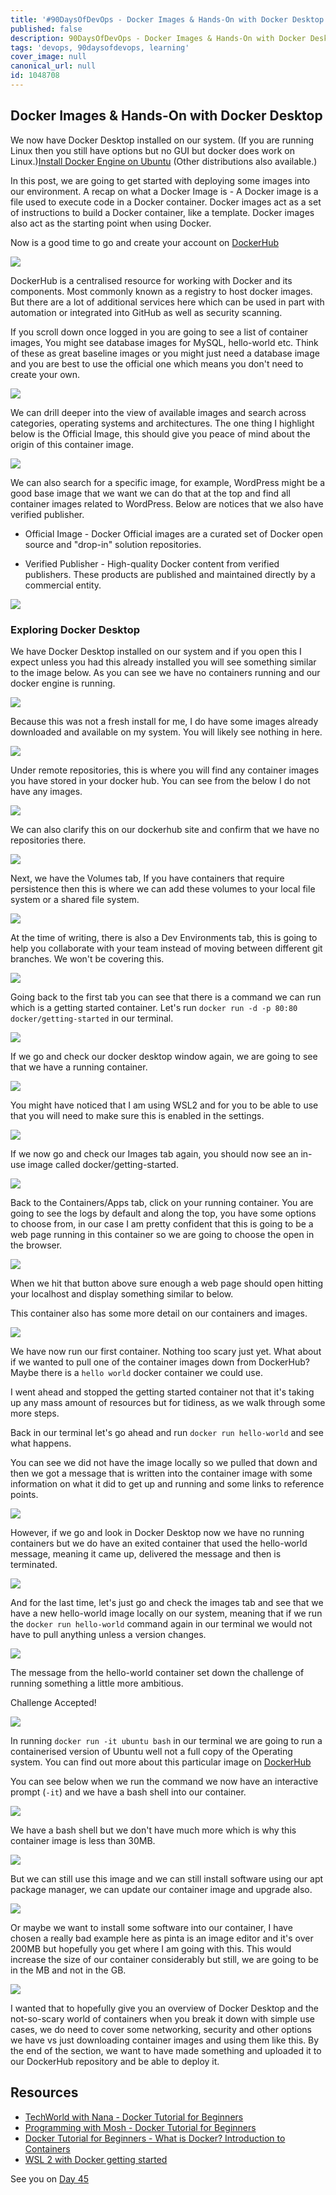 ```yaml
---
title: '#90DaysOfDevOps - Docker Images & Hands-On with Docker Desktop - Day 44'
published: false
description: 90DaysOfDevOps - Docker Images & Hands-On with Docker Desktop
tags: 'devops, 90daysofdevops, learning'
cover_image: null
canonical_url: null
id: 1048708
---
```


## Docker Images & Hands-On with Docker Desktop

We now have Docker Desktop installed on our system. (If you are running Linux then you still have options but no GUI but docker does work on Linux.)[Install Docker Engine on Ubuntu](https://docs.docker.com/engine/install/ubuntu/) (Other distributions also available.)

In this post, we are going to get started with deploying some images into our environment. A recap on what a Docker Image is - A Docker image is a file used to execute code in a Docker container. Docker images act as a set of instructions to build a Docker container, like a template. Docker images also act as the starting point when using Docker.

Now is a good time to go and create your account on [DockerHub](https://hub.docker.com/)

![](Images/Day44_Containers1.png)

DockerHub is a centralised resource for working with Docker and its components. Most commonly known as a registry to host docker images. But there are a lot of additional services here which can be used in part with automation or integrated into GitHub as well as security scanning.

If you scroll down once logged in you are going to see a list of container images, You might see database images for MySQL, hello-world etc. Think of these as great baseline images or you might just need a database image and you are best to use the official one which means you don't need to create your own.

![](Images/Day44_Containers2.png)

We can drill deeper into the view of available images and search across categories, operating systems and architectures. The one thing I highlight below is the Official Image, this should give you peace of mind about the origin of this container image.

![](Images/Day44_Containers3.png)

We can also search for a specific image, for example, WordPress might be a good base image that we want we can do that at the top and find all container images related to WordPress. Below are notices that we also have verified publisher.

- Official Image - Docker Official images are a curated set of Docker open source and "drop-in" solution repositories.

- Verified Publisher - High-quality Docker content from verified publishers. These products are published and maintained directly by a commercial entity.

![](Images/Day44_Containers4.png)

### Exploring Docker Desktop

We have Docker Desktop installed on our system and if you open this I expect unless you had this already installed you will see something similar to the image below. As you can see we have no containers running and our docker engine is running.

![](Images/Day44_Containers5.png)

Because this was not a fresh install for me, I do have some images already downloaded and available on my system. You will likely see nothing in here.

![](Images/Day44_Containers6.png)

Under remote repositories, this is where you will find any container images you have stored in your docker hub. You can see from the below I do not have any images.

![](Images/Day44_Containers7.png)

We can also clarify this on our dockerhub site and confirm that we have no repositories there.

![](Images/Day44_Containers8.png)

Next, we have the Volumes tab, If you have containers that require persistence then this is where we can add these volumes to your local file system or a shared file system.

![](Images/Day44_Containers9.png)

At the time of writing, there is also a Dev Environments tab, this is going to help you collaborate with your team instead of moving between different git branches. We won't be covering this.

![](Images/Day44_Containers10.png)

Going back to the first tab you can see that there is a command we can run which is a getting started container. Let's run `docker run -d -p 80:80 docker/getting-started` in our terminal.

![](Images/Day44_Containers11.png)

If we go and check our docker desktop window again, we are going to see that we have a running container.

![](Images/Day44_Containers12.png)

You might have noticed that I am using WSL2 and for you to be able to use that you will need to make sure this is enabled in the settings.

![](Images/Day44_Containers13.png)

If we now go and check our Images tab again, you should now see an in-use image called docker/getting-started.

![](Images/Day44_Containers14.png)

Back to the Containers/Apps tab, click on your running container. You are going to see the logs by default and along the top, you have some options to choose from, in our case I am pretty confident that this is going to be a web page running in this container so we are going to choose the open in the browser.

![](Images/Day44_Containers15.png)

When we hit that button above sure enough a web page should open hitting your localhost and display something similar to below.

This container also has some more detail on our containers and images.

![](Images/Day44_Containers16.png)

We have now run our first container. Nothing too scary just yet. What about if we wanted to pull one of the container images down from DockerHub? Maybe there is a `hello world` docker container we could use.

I went ahead and stopped the getting started container not that it's taking up any mass amount of resources but for tidiness, as we walk through some more steps.

Back in our terminal let's go ahead and run `docker run hello-world` and see what happens.

You can see we did not have the image locally so we pulled that down and then we got a message that is written into the container image with some information on what it did to get up and running and some links to reference points.

![](Images/Day44_Containers17.png)

However, if we go and look in Docker Desktop now we have no running containers but we do have an exited container that used the hello-world message, meaning it came up, delivered the message and then is terminated.

![](Images/Day44_Containers18.png)

And for the last time, let's just go and check the images tab and see that we have a new hello-world image locally on our system, meaning that if we run the `docker run hello-world` command again in our terminal we would not have to pull anything unless a version changes.

![](Images/Day44_Containers19.png)

The message from the hello-world container set down the challenge of running something a little more ambitious.

Challenge Accepted!

![](Images/Day44_Containers20.png)

In running `docker run -it ubuntu bash` in our terminal we are going to run a containerised version of Ubuntu well not a full copy of the Operating system. You can find out more about this particular image on [DockerHub](https://hub.docker.com/_/ubuntu)

You can see below when we run the command we now have an interactive prompt (`-it`) and we have a bash shell into our container.

![](Images/Day44_Containers21.png)

We have a bash shell but we don't have much more which is why this container image is less than 30MB.

![](Images/Day44_Containers22.png)

But we can still use this image and we can still install software using our apt package manager, we can update our container image and upgrade also.

![](Images/Day44_Containers23.png)

Or maybe we want to install some software into our container, I have chosen a really bad example here as pinta is an image editor and it's over 200MB but hopefully you get where I am going with this. This would increase the size of our container considerably but still, we are going to be in the MB and not in the GB.

![](Images/Day44_Containers24.png)

I wanted that to hopefully give you an overview of Docker Desktop and the not-so-scary world of containers when you break it down with simple use cases, we do need to cover some networking, security and other options we have vs just downloading container images and using them like this. By the end of the section, we want to have made something and uploaded it to our DockerHub repository and be able to deploy it.

## Resources

- [TechWorld with Nana - Docker Tutorial for Beginners](https://www.youtube.com/watch?v=3c-iBn73dDE)
- [Programming with Mosh - Docker Tutorial for Beginners](https://www.youtube.com/watch?v=pTFZFxd4hOI)
- [Docker Tutorial for Beginners - What is Docker? Introduction to Containers](https://www.youtube.com/watch?v=17Bl31rlnRM&list=WL&index=128&t=61s)
- [WSL 2 with Docker getting started](https://www.youtube.com/watch?v=5RQbdMn04Oc)

See you on [Day 45](day45.md)
